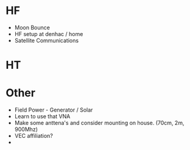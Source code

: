 <!-- TITLE: Hamprojects -->
<!-- SUBTITLE: A quick summary of Hamprojects -->

# HF
* Moon Bounce
* HF setup at denhac / home
* Satellite Communications
# HT
# Other
* Field Power - Generator / Solar
* Learn to use that VNA
* Make some anttena's and consider mounting on house. (70cm, 2m, 900Mhz)
* VEC affiliation?
* 
